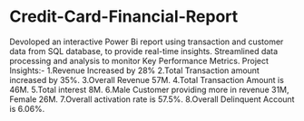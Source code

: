 # Credit-Card-Financial-Report
Devoloped an interactive Power Bi report using transaction and customer data from SQL database, to provide real-time insights.
Streamlined data processing and analysis to monitor Key Performance Metrics.
Project Insights:-
        1.Revenue Increased by 28%
        2.Total Transaction amount increased by 35%.
        3.Overall Revenue 57M.
        4.Total Transaction Amount is 46M.
        5.Total interest 8M.
        6.Male Customer providing more in revenue 31M, Female 26M.
        7.Overall activation rate is 57.5%.
        8.Overall Delinquent Account is 6.06%. 
